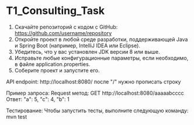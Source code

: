 # T1_Consulting_Task

1. Скачайте репозиторий с кодом с GitHub: https://github.com/username/repository
2. Откройте проект в любой среде разработки, поддерживающей Java и Spring Boot (например, IntelliJ IDEA или Eclipse).
3. Убедитесь, что у вас установлен JDK версии 8 или выше.
4. Исправьте любые конфигурационные параметры, если необходимо, в файле application.properties.
5. Соберите проект и запустите его.

API endpoint: http://localhost:8080/
после "/" нужно прописать строку

Пример запроса:
Request метод: GET
http://localhost:8080/aaaaabcccc
Ответ:
"a": 5, "c": 4, "b": 1

Тестирование:
Чтобы запустить тесты, выполните следующую команду: mvn test
